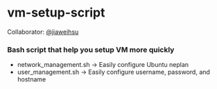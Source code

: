 # vm-setup-script
Collaborator: [@jiaweihsu](https://github.com/jiaweihsu)
### Bash script that help you setup VM more quickly

* network_management.sh -> Easily configure Ubuntu neplan
* user_management.sh -> Easily configure username, password, and hostname
